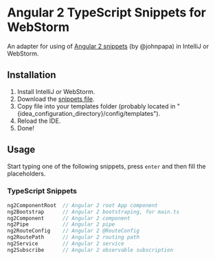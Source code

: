 # Angular 2 TypeScript Snippets for WebStorm

An adapter for using of <a href="https://github.com/johnpapa/vscode-angular2-snippets">Angular 2 snippets</a> (by @johnpapa) in  IntelliJ or WebStorm.

## Installation
1. Install IntelliJ or WebStorm.
2. Download the <a href="https://github.com/nitayneeman/webstorm-angular2-snippets/blob/master/snippets/angular2-snippets.xml">snippets file</a>.
3. Copy file into your templates folder (probably located in "{idea_configuration_directory}/config/templates").
4. Reload the IDE.
5. Done!

## Usage
Start typing one of the following snippets, press `enter` and then fill the placeholders.

### TypeScript Snippets
```typescript
ng2ComponentRoot  // Angular 2 root App component
ng2Bootstrap      // Angular 2 bootstraping, for main.ts
ng2Component      // Angular 2 component
ng2Pipe           // Angular 2 pipe
ng2RouteConfig    // Angular 2 @RouteConfig
ng2RoutePath      // Angular 2 routing path
ng2Service        // Angular 2 service
ng2Subscribe      // Angular 2 observable subscription
```
